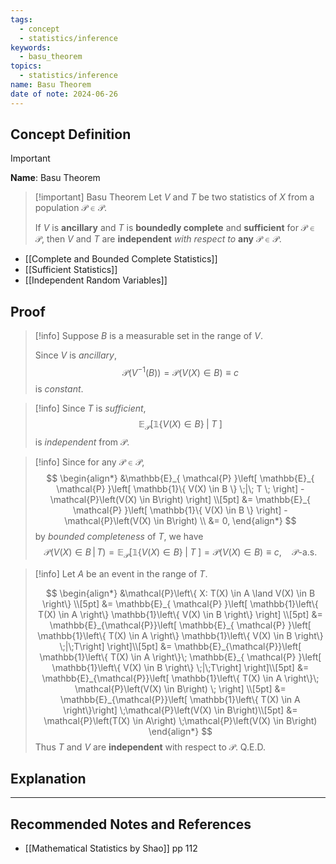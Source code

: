 ```yaml
---
tags:
  - concept
  - statistics/inference
keywords:
  - basu_theorem
topics:
  - statistics/inference
name: Basu Theorem
date of note: 2024-06-26
---
```


## Concept Definition

>[!important]
>**Name**: Basu Theorem

>[!important] Basu Theorem
>Let $V$ and $T$ be two statistics of $X$ from a population $\mathcal{P} \in \mathscr{P}$. 
>
>If $V$ is **ancillary** and $T$ is **boundedly complete** and **sufficient** for $\mathcal{P} \in \mathscr{P}$, then $V$ and $T$ are **independent** *with respect to* **any** $\mathcal{P} \in \mathscr{P}$.

- [[Complete and Bounded Complete Statistics]]
- [[Sufficient Statistics]]
- [[Independent Random Variables]]

## Proof

>[!info] 
>Suppose $B$ is a measurable set in the range of $V$. 
>
>Since $V$ is *ancillary*, $$\mathcal{P}\left(V^{-1}(B)\right) = \mathcal{P}\left(V(X) \in B\right) \equiv  c$$ is *constant*. 

>[!info]
>Since $T$ is *sufficient*, $$\mathbb{E}_{ \mathcal{P} }\left[ \mathbb{1}\{ V(X) \in B \}  \;|\; T \; \right]$$ is *independent* from $\mathcal{P}$.


>[!info]
>Since for any $\mathcal{P} \in \mathscr{P}$,
>$$
>\begin{align*}
>&\mathbb{E}_{ \mathcal{P} }\left[  \mathbb{E}_{ \mathcal{P} }\left[ \mathbb{1}\{ V(X) \in B \}  \;|\; T \; \right] - \mathcal{P}\left(V(X) \in B\right) \right] \\[5pt]
>&=   \mathbb{E}_{ \mathcal{P} }\left[ \mathbb{1}\{ V(X) \in B \}   \right] - \mathcal{P}\left(V(X) \in B\right) \\
>&= 0,
\end{align*}
>$$
>by *bounded completeness* of $T$, we have
>$$
>\mathcal{P}\left(V(X) \in B\,|\, T\right) =  \mathbb{E}_{ \mathcal{P} }\left[ \mathbb{1}\{ V(X) \in B \}  \;|\; T \; \right] = \mathcal{P}\left(V(X) \in B\right) \equiv c, \quad \mathcal{P}\text{-a.s.}
>$$

>[!info]
>Let $A$ be an event in the range of $T$.
>
>$$
>\begin{align*}
>&\mathcal{P}\left\{ X: T(X) \in A \land V(X) \in B \right\} \\[5pt]
>&= \mathbb{E}_{ \mathcal{P} }\left[ \mathbb{1}\left\{ T(X) \in A  \right\} \mathbb{1}\left\{ V(X) \in B  \right\} \right] \\[5pt]
>&= \mathbb{E}_{\mathcal{P}}\left[  \mathbb{E}_{ \mathcal{P} }\left[ \mathbb{1}\left\{ T(X) \in A  \right\} \mathbb{1}\left\{ V(X) \in B  \right\} \;|\;T\right] \right]\\[5pt]
>&= \mathbb{E}_{\mathcal{P}}\left[ \mathbb{1}\left\{ T(X) \in A  \right\}\; \mathbb{E}_{ \mathcal{P} }\left[  \mathbb{1}\left\{ V(X) \in B  \right\} \;|\;T\right] \right]\\[5pt]
>&=  \mathbb{E}_{\mathcal{P}}\left[ \mathbb{1}\left\{ T(X) \in A  \right\}\; \mathcal{P}\left(V(X) \in B\right) \; \right] \\[5pt]
>&= \mathbb{E}_{\mathcal{P}}\left[ \mathbb{1}\left\{ T(X) \in A  \right\}\right] \;\mathcal{P}\left(V(X) \in B\right)\\[5pt]
>&= \mathcal{P}\left(T(X) \in A\right) \;\mathcal{P}\left(V(X) \in B\right)
>\end{align*}
>$$
>Thus $T$ and $V$ are **independent** with respect to $\mathcal{P}$. Q.E.D.

## Explanation





-----------
##  Recommended Notes and References



- [[Mathematical Statistics by Shao]] pp 112